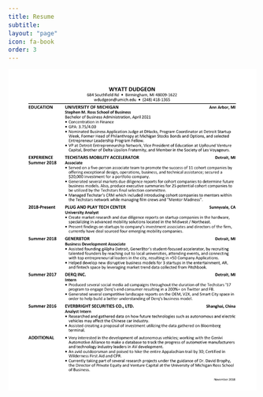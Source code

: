 ```yaml
---
title: Resume
subtitle:
layout: "page"
icon: fa-book
order: 3
---
```

<a href="#" class="image featured"><img src="assets/images/11-11-2018 .pdf" alt="" /></a>


